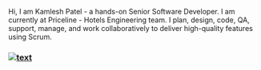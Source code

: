 Hi, I am Kamlesh Patel - a hands-on Senior Software Developer. I am currently at Priceline - Hotels Engineering team. 
I plan, design, code, QA, support, manage, and work collaboratively to deliver high-quality features using Scrum.

###
### [![text](https://img.shields.io/badge/LinkedIn-0077B5?style=for-the-badge&logo=linkedin&logoColor=white)](https://www.linkedin.com/in/kamlesh18)


<!--
**kamlesh1808/kamlesh1808** is a ✨ _special_ ✨ repository because its `README.md` (this file) appears on your GitHub profile.

Here are some ideas to get you started:

- 🔭 I’m currently working on ...
- 🌱 I’m currently learning ...
- 👯 I’m looking to collaborate on ...
- 🤔 I’m looking for help with ...
- 💬 Ask me about ...
- 📫 How to reach me: ...
- 😄 Pronouns: ...
- ⚡ Fun fact: ...
-->
